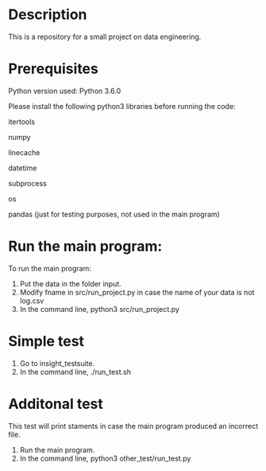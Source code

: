 
# Description

This is a repository for a small project on data engineering.

# Prerequisites

Python version used: Python 3.6.0

Please install the following python3 libraries before running the code:

itertools

numpy

linecache

datetime

subprocess

os

pandas (just for testing purposes, not used in the main program)

# Run the main program:

To run the main program:

1) Put the data in the folder input.
2) Modify fname in src/run_project.py in case the name of your data is not log.csv
3) In the command line, python3 src/run_project.py

# Simple test

1) Go to insight_testsuite.
2) In the command line, ./run_test.sh

# Additonal test
This test will print staments in case the main program produced an incorrect file.

1) Run the main program.
2) In the command line, python3 other_test/run_test.py
